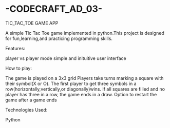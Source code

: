 # -CODECRAFT_AD_03-
TIC_TAC_TOE GAME APP

A simple Tic Tac Toe game implemented in python.This project is designed for fun,learning,and practicing programming skills.

Features:

player vs player mode
simple and inituitive user interface

How to play: 

The game is played on a 3x3 grid 
Players take turns marking a square with their symbol(X or O).
The first player to get three symbols in a row(horizontally,vertically,or diagonally)wins.
If all squares are filled and no player has three in a row, the game ends in a draw.
Option to restart the game after a game ends  

Technologies Used:

Python
